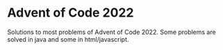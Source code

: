 # Advent of Code 2022

Solutions to most problems of Advent of Code 2022. Some problems are solved in java and some in html/javascript.